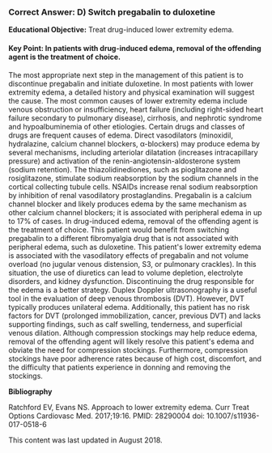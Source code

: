 
### Correct Answer: D) Switch pregabalin to duloxetine 

**Educational Objective:** Treat drug-induced lower extremity edema.

#### **Key Point:** In patients with drug-induced edema, removal of the offending agent is the treatment of choice.

The most appropriate next step in the management of this patient is to discontinue pregabalin and initiate duloxetine. In most patients with lower extremity edema, a detailed history and physical examination will suggest the cause. The most common causes of lower extremity edema include venous obstruction or insufficiency, heart failure (including right-sided heart failure secondary to pulmonary disease), cirrhosis, and nephrotic syndrome and hypoalbuminemia of other etiologies. Certain drugs and classes of drugs are frequent causes of edema. Direct vasodilators (minoxidil, hydralazine, calcium channel blockers, α-blockers) may produce edema by several mechanisms, including arteriolar dilatation (increases intracapillary pressure) and activation of the renin-angiotensin-aldosterone system (sodium retention). The thiazolidinediones, such as pioglitazone and rosiglitazone, stimulate sodium reabsorption by the sodium channels in the cortical collecting tubule cells. NSAIDs increase renal sodium reabsorption by inhibition of renal vasodilatory prostaglandins. Pregabalin is a calcium channel blocker and likely produces edema by the same mechanism as other calcium channel blockers; it is associated with peripheral edema in up to 17% of cases. In drug-induced edema, removal of the offending agent is the treatment of choice. This patient would benefit from switching pregabalin to a different fibromyalgia drug that is not associated with peripheral edema, such as duloxetine.
This patient's lower extremity edema is associated with the vasodilatory effects of pregabalin and not volume overload (no jugular venous distension, S3, or pulmonary crackles). In this situation, the use of diuretics can lead to volume depletion, electrolyte disorders, and kidney dysfunction. Discontinuing the drug responsible for the edema is a better strategy.
Duplex Doppler ultrasonography is a useful tool in the evaluation of deep venous thrombosis (DVT). However, DVT typically produces unilateral edema. Additionally, this patient has no risk factors for DVT (prolonged immobilization, cancer, previous DVT) and lacks supporting findings, such as calf swelling, tenderness, and superficial venous dilation.
Although compression stockings may help reduce edema, removal of the offending agent will likely resolve this patient's edema and obviate the need for compression stockings. Furthermore, compression stockings have poor adherence rates because of high cost, discomfort, and the difficulty that patients experience in donning and removing the stockings.

**Bibliography**

Ratchford EV, Evans NS. Approach to lower extremity edema. Curr Treat Options Cardiovasc Med. 2017;19:16. PMID: 28290004 doi: 10.1007/s11936-017-0518-6

This content was last updated in August 2018.